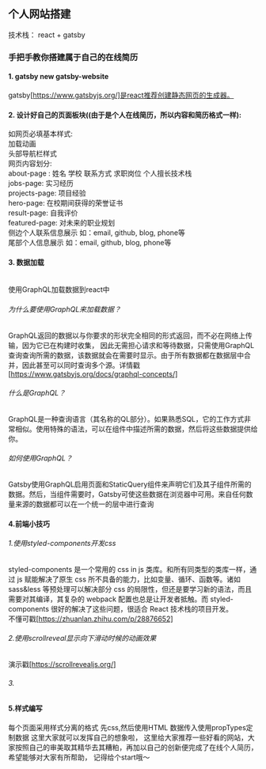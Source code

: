 ## 个人网站搭建
技术栈： react + gatsby
### 手把手教你搭建属于自己的在线简历
#### 1. gatsby new gatsby-website
gatsby[https://www.gatsbyjs.org/]是react推荐创建静态网页的生成器。

#### 2. 设计好自己的页面板块((由于是个人在线简历，所以内容和简历格式一样):
如网页必填基本样式:
<br>
加载动画
<br>
头部导航栏样式
<br>
网页内容划分:
<br>
about-page : 姓名 学校 联系方式 求职岗位 个人擅长技术栈
<br>
jobs-page:  实习经历
<br>
projects-page: 项目经验
<br>
hero-page: 在校期间获得的荣誉证书
<br>
result-page: 自我评价
<br>
featured-page: 对未来的职业规划 
<br>
侧边个人联系信息展示
如：email, github, blog, phone等
<br>
尾部个人信息展示
如：email, github, blog, phone等


#### 3. 数据加载
<br>
使用GraphQL加载数据到react中

###### 为什么要使用GraphQL来加载数据？
GraphQL返回的数据以与你要求的形状完全相同的形式返回，而不必在网络上传输，因为它已在构建时收集， 因此无需担心请求和等待数据，只需使用GraphQL查询查询所需的数据，该数据就会在需要时显示。由于所有数据都在数据层中合并，因此甚至可以同时查询多个源。详情戳[https://www.gatsbyjs.org/docs/graphql-concepts/]

###### 什么是GraphQL？
GraphQL是一种查询语言（其名称的QL部分）。如果熟悉SQL，它的工作方式非常相似。使用特殊的语法，可以在组件中描述所需的数据，然后将这些数据提供给你。

###### 如何使用GraphQL？
Gatsby使用GraphQL启用页面和StaticQuery组件来声明它们及其子组件所需的数据。然后，当组件需要时，Gatsby可使这些数据在浏览器中可用。来自任何数量来源的数据都可以在一个统一的层中进行查询

#### 4.前端小技巧
###### 1.使用styled-components开发css
styled-components 是一个常用的 css in js 类库。和所有同类型的类库一样，通过 js 赋能解决了原生 css 所不具备的能力，比如变量、循环、函数等。诸如 sass&less 等预处理可以解决部分 css 的局限性，但还是要学习新的语法，而且需要对其编译，其复杂的 webpack 配置也总是让开发者抵触。而 styled-components 很好的解决了这些问题，很适合 React 技术栈的项目开发。
<br>
不懂可戳[https://zhuanlan.zhihu.com/p/28876652]

###### 2.使用scrollreveal显示向下滑动时候的动画效果
演示戳[https://scrollrevealjs.org/]

###### 3.

#### 5.样式编写
每个页面采用样式分离的格式 先css,然后使用HTML 数据传入使用propTypes定制数据
这里大家就可以发挥自己的想象啦， 这里给大家推荐一些好看的网站，大家按照自己的审美取其精华去其糟粕，再加以自己的创新便完成了在线个人简历，希望能够对大家有所帮助， 记得给个start哦～ 